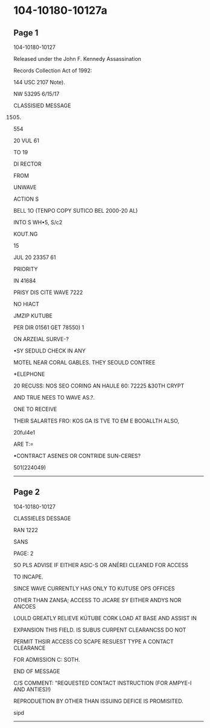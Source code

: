 # 104-10180-10127a

## Page 1

104-10180-10127

Released under the John F. Kennedy Assassination

Records Collection Act of 1992:

144 USC 2107 Note).

NW 53295 6/15/17

CLASSISIED MESSAGE

1505.

554

20 VUL 61

TO 19

DI RECTOR

FROM

UNWAVE

ACTION S

BELL 1O (TENPO COPY SUTICO BEL 2000-20 AL)

INTO S WH•5, S/c2

KOUT.NG

15

JUL 20 23357 61

PRIORITY

IN 41684

PRISY DIS CITE WAVE 7222

NO HIACT

JMZIP KUTUBE

PER DIR 01561 GET 78550) 1

ON ARZEIAL SURVE-?

•SY SEDULD CHECK IN ANY

MOTEL NEAR CORAL GABLES. THEY SEOULD CONTREE

*ELEPHONE

20 RECUSS: NOS SEO CORING AN HAULE 60: 72225 &30TH CRYPT

AND TRUE NEES TO WAVE AS.?.

ONE TO RECEIVE

THEIR SALARTES FRO: KOS GA IS TVE TO EM E BOOALLTH ALSO,

20ful4e1

ARE T:=

•CONTRACT ASENES OR CONTRIDE SUN-CERES?

501(224049)

---

## Page 2

104-10180-10127

CLASSIELES DESSAGE

RAN 1222

SANS

PAGE: 2

SO PLS ADVISE IF EITHER ASIC-S OR ANÉREI CLEANED FOR ACCESS

TO INCAPE.

SINCE WAVE CURRENTLY HAS ONLY TO KUTUSE OPS OFFICES

OTHER THAN ZANSA; ACCESS TO JICARE SY EITHER ANDYS NOR ANCOES

LOULD GREATLY RELIEVE KÚTUBE CORK LOAD AT BASE AND ASSIST IN

EXPANSION THIS FIELD. IS SUBUS CURPENT CLEARANCSS DO NOT

PERMIT THSIR ACCESS CO SCAPE RESUEST TYPE A CONTACT CLEARANCE

FOR ADMISSION C: SOTH.

END OF MESSAGE

C/S COMMENT: "REQUESTED CONTACT INSTRUCTION (FOR AMPYE-I AND ANTIES)!)

REPRODUETION BY OTHER THAN ISSUING DEFICE IS PROMISITED.

sipd

---

